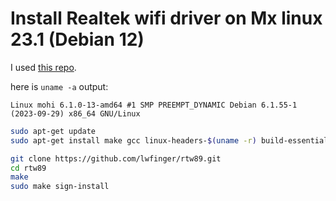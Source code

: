 # Install Realtek wifi driver on Mx linux 23.1 (Debian 12)

I used [this repo](https://github.com/lwfinger/rtw89).

here is `uname -a` output:

`Linux mohi 6.1.0-13-amd64 #1 SMP PREEMPT_DYNAMIC Debian 6.1.55-1 (2023-09-29) x86_64 GNU/Linux`

```bash
sudo apt-get update
sudo apt-get install make gcc linux-headers-$(uname -r) build-essential git

git clone https://github.com/lwfinger/rtw89.git
cd rtw89
make
sudo make sign-install
```
